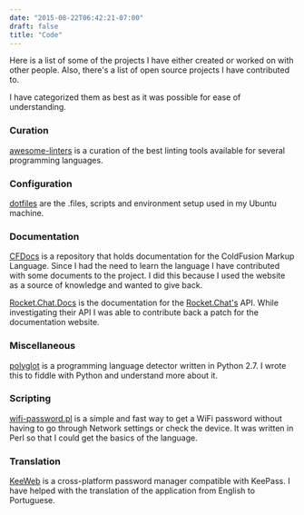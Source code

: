 ```yaml
---
date: "2015-08-22T06:42:21-07:00"
draft: false
title: "Code"
---
```


Here is a list of some of the projects I have either created or worked on with other people. Also, there's a list of open source projects I have contributed to.

I have categorized them as best as it was possible for ease of understanding.

### Curation

[awesome-linters](https://github.com/caramelomartins/awesome-linters) is a curation of the best linting tools available for several programming languages.

### Configuration

[dotfiles](https://github.com/caramelomartins/dotfiles) are the .files, scripts and environment setup used in my Ubuntu machine.

### Documentation

[CFDocs](https://cfdocs.org/) is a repository that holds documentation for the ColdFusion Markup Language. Since I had the need to learn the language I have contributed with some documents to the project. I did this because I used the website as a source of knowledge and wanted to give back.

[Rocket.Chat.Docs](https://rocket.chat/docs/) is the documentation for the [Rocket.Chat's](https://rocket.chat/) API. While investigating their API I was able to contribute back a patch for the documentation website.

### Miscellaneous

[polyglot](https://github.com/MiguelPires/polyglot) is a programming language detector written in Python 2.7. I wrote this to fiddle with Python and understand more about it.

### Scripting

[wifi-password.pl](https://github.com/caramelomartins/wifi-password.pl) is a simple and fast way to get a WiFi password without having to go through Network settings or check the device. It was written in Perl so that I could get the basics of the language.

### Translation

[KeeWeb](https://github.com/keeweb/keeweb) is a cross-platform password manager compatible with KeePass. I have helped with the translation of the application from English to Portuguese.
